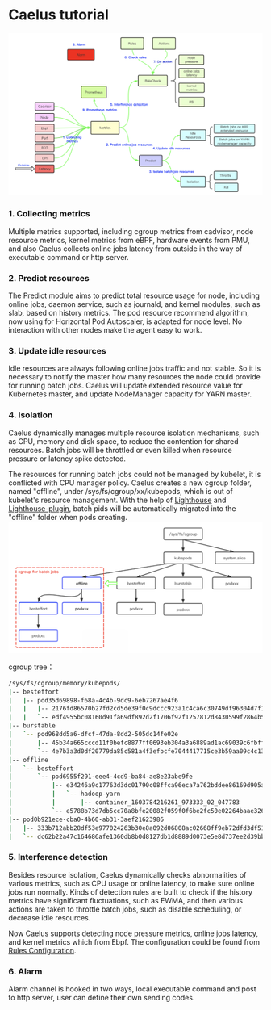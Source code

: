 # Caelus tutorial

![module image](images/modules.png)

### 1. Collecting metrics
   Multiple  metrics supported, including cgroup metrics from cadvisor, node resource metrics, kernel metrics from 
   eBPF, hardware events from PMU, and also Caelus collects online jobs latency from outside in the way of executable 
   command or http server.

### 2. Predict resources
   The Predict module aims to predict total resource usage for node, including online jobs, daemon service, such as 
   journald, and kernel modules, such as slab, based on history metrics.  The pod resource recommend algorithm, 
   now using for Horizontal Pod Autoscaler, is adapted for node level. No interaction with other nodes make the agent 
   easy to work.

### 3. Update idle resources
   Idle resources are always following online jobs traffic and not stable. So it is necessary to notify the master 
   how many resources the node could provide for running batch jobs. Caelus will update extended resource value for 
   Kubernetes master, and update NodeManager capacity for YARN master.
   
### 4. Isolation
   Caelus dynamically manages multiple resource isolation mechanisms, such as CPU, memory and disk space, to reduce the 
   contention for shared resources. Batch jobs will be throttled or even killed when resource pressure or 
   latency spike detected.
   
   The resources for running batch jobs could not be managed by kubelet, it is conflicted with CPU manager policy. 
   Caelus creates a new cgroup folder, named "offline", under /sys/fs/cgroup/xx/kubepods, which is out of kubelet's 
   resource management. With the help of [Lighthouse](../contrib/lighthouse/README.md) and
   [Lighthouse-plugin](../contrib/lighthouse-plugin/README.md), batch pids will be automatically migrated into the
   "offline" folder when pods creating.
   ![module image](images/cgroup.png)
   
   cgroup tree：
```sh
/sys/fs/cgroup/memory/kubepods/
|-- besteffort
|   |-- pod35d69898-f68a-4c4b-9dc9-6eb7267ae4f6
|   |   |-- 2176fd86570b27fd2cd5de39f0c9dccc923a1c4ca6c30749df96304d7f1438bc
|   |   `-- edf4955bc08160d91fa69df892d2f1706f92f1257812d8430599f2864b58a80e
|-- burstable
|   `-- pod968dd5a6-dfcf-47da-8dd2-505dc14fe02e
|       |-- 45b34a665cccd11f0befc8877ff0693eb304a3a6889ad1ac69039c6fbffc60ac
|       `-- 4e7b3a3d0df20779da85c581a4f3efbcfe7044417715ce3b59aa09c4c138957a
|-- offline
|   `-- besteffort
|       `-- pod6955f291-eee4-4cd9-ba84-ae8e23abe9fe
|           |-- e34246a9c17763d3dc01790c08ffca96eca7a762bddee86169d905ae992078a9
|           |   `-- hadoop-yarn
|           |       |-- container_1603784216261_973333_02_047783
|           `-- e5788b73d7db5cc70a8bfe20082f059f0f6be2fc50e02264baae326c10551fec
|-- pod0b921ece-cba0-4b60-ab31-3aef21623986
|   |-- 333b712abb28df53e977024263b30e8a092d06808ac02668ff9eb72dfd3df515
|   `-- dc62b22a47c164686afe1360db8b0d8127db1d8889d0073e5e8d737ee2d39bbe
```

### 5. Interference detection
   Besides resource isolation, Caelus dynamically checks abnormalities of various metrics, such as CPU usage or 
   online latency, to make sure online jobs run normally.  Kinds of detection rules are built to check if the 
   history metrics have significant fluctuations, such as EWMA, and then various actions are taken to throttle batch jobs,
   such as disable scheduling, or decrease idle resources.
   
   Now Caelus supports detecting node pressure metrics, online jobs latency, and kernel metrics which from Ebpf.
   The configuration could be found from [Rules Configuration](rules.md).
   
### 6. Alarm
   Alarm channel is hooked in two ways,  local executable command and post to http server, user can define their own 
   sending codes.   
